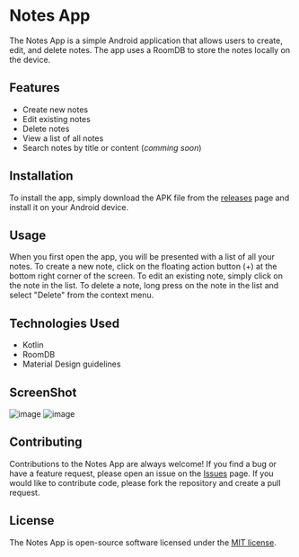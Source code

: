 # Notes App

The Notes App is a simple Android application that allows users to create, edit, and delete notes. The app uses a RoomDB to store the notes locally on the device.

## Features

- Create new notes
- Edit existing notes
- Delete notes
- View a list of all notes
- Search notes by title or content (*comming soon*)

## Installation

To install the app, simply download the APK file from the [releases](https://github.com/singhgeetgovind/Notes/releases) page and install it on your Android device.

## Usage

When you first open the app, you will be presented with a list of all your notes. To create a new note, click on the floating action button (+) at the bottom right corner of the screen. To edit an existing note, simply click on the note in the list. To delete a note, long press on the note in the list and select "Delete" from the context menu.

## Technologies Used

- Kotlin
- RoomDB
- Material Design guidelines

## ScreenShot

![image](https://user-images.githubusercontent.com/43174209/230781982-db222834-7d85-4131-b7cf-9b45a1961c18.png)
![image](https://user-images.githubusercontent.com/43174209/230782013-f5fb9323-b6cf-40e2-9d93-340b503de1e1.png)


## Contributing

Contributions to the Notes App are always welcome! If you find a bug or have a feature request, please open an issue on the [Issues](https://github.com/singhgeetgovind/Notes/issues) page. If you would like to contribute code, please fork the repository and create a pull request.

## License

The Notes App is open-source software licensed under the [MIT license](https://opensource.org/licenses/MIT).
